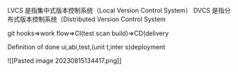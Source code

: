 LVCS 是指集中式版本控制系统（Local Version Control System）
DVCS 是指分布式版本控制系统（Distributed Version Control System

git hooks=>work flow=>CI(test scan build)=>CD(delivery

Definition of done
ui,abi,test,(unit t,inter s)deployment

![[Pasted image 20230815134417.png]]